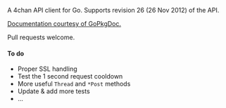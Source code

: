 A 4chan API client for Go. Supports revision 26 (26 Nov 2012) of the API.

[Documentation courtesy of GoPkgDoc.](http://go.pkgdoc.org/github.com/moshee/go-4chan-api)

Pull requests welcome.

#### To do

- Proper SSL handling
- Test the 1 second request cooldown
- More useful `Thread` and `*Post` methods
- Update & add more tests
- ...
